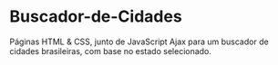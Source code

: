 # Buscador-de-Cidades
Páginas HTML &amp; CSS, junto de JavaScript Ajax para um buscador de cidades brasileiras, com base no estado selecionado.
